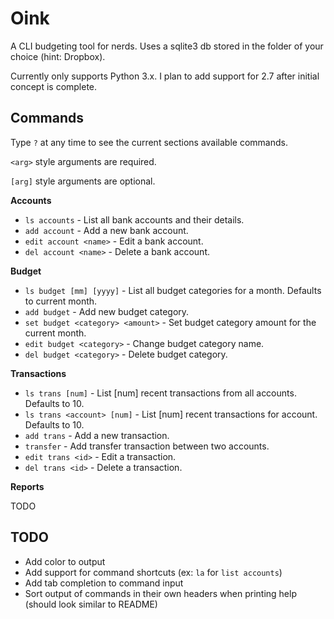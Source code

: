 # Oink

A CLI budgeting tool for nerds. Uses a sqlite3 db stored in the folder of your
choice (hint: Dropbox).

Currently only supports Python 3.x. I plan to add support for 2.7 after initial
concept is complete.

 
## Commands

Type `?` at any time to see the current sections available commands.

`<arg>` style arguments are required.

`[arg]` style arguments are optional.

__Accounts__

- `ls accounts` - List all bank accounts and their details.
- `add account` - Add a new bank account.
- `edit account <name>` - Edit a bank account.
- `del account <name>` - Delete a bank account.

__Budget__

- `ls budget [mm] [yyyy]` - List all budget categories for a month. Defaults to current month.
- `add budget` - Add new budget category.
- `set budget <category> <amount>` - Set budget category amount for the current month.
- `edit budget <category>` - Change budget category name.
- `del budget <category>` - Delete budget category.

__Transactions__

- `ls trans [num]` - List [num] recent transactions from all accounts. Defaults to 10.
- `ls trans <account> [num]` - List [num] recent transactions for account. Defaults to 10.
- `add trans` - Add a new transaction.
- `transfer` - Add transfer transaction between two accounts.
- `edit trans <id>` - Edit a transaction.
- `del trans <id>` - Delete a transaction.

__Reports__

TODO


## TODO

- Add color to output
- Add support for command shortcuts (ex: `la` for `list accounts`)
- Add tab completion to command input
- Sort output of commands in their own headers when printing help (should look similar to README)